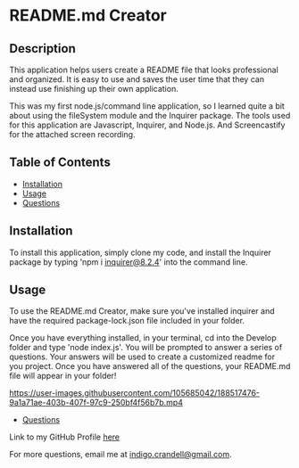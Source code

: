 # README.md Creator

## Description

This application helps users create a README file that looks professional and organized. It is easy to use and saves the user time that they can instead use finishing up their own application. 

This was my first node.js/command line application, so I learned quite a bit about using the fileSystem module and the Inquirer package. The tools used for this application are Javascript, Inquirer, and Node.js. And Screencastify for the attached screen recording.

## Table of Contents 

- [Installation](#installation)
- [Usage](#usage)
- [Questions](#questions)

<a name="installation"></a>
  ## Installation 

  To install this application, simply clone my code, and install the Inquirer package by typing 'npm i inquirer@8.2.4' into the command line.

<a name="usage"></a>
  ## Usage

  To use the README.md Creator, make sure you've installed inquirer and have the required package-lock.json file included in your folder.

  Once you have everything installed, in your terminal, cd into the Develop folder and type 'node index.js'. You will be prompted to answer a series of questions. Your answers will be used to create a customized readme for you project. Once you have answered all of the questions, your README.md file will appear in your folder!

https://user-images.githubusercontent.com/105685042/188517476-9a1a71ae-403b-407f-97c9-250bf4f56b7b.mp4

- [Questions](#questions)

Link to my GitHub Profile [here](https://github.com/IndigoFobes)

For more questions, email me at indigo.crandell@gmail.com.